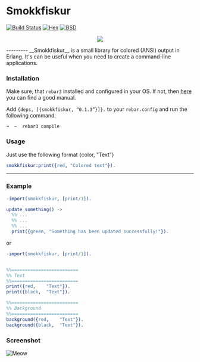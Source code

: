 # Smokkfiskur

[![Build Status](https://travis-ci.org/lk-geimfari/smokkfiskur.svg?branch=master)](https://travis-ci.org/lk-geimfari/smokkfiskur)
[![Hex](https://img.shields.io/badge/hex-v0.1.3-brightgreen.svg)](https://hex.pm/packages/smokkfiskur)
[![BSD](https://img.shields.io/pypi/l/Django.svg?maxAge=2592000)](https://github.com/lk-geimfari/smokkfiskur/blob/master/LICENSE)

<p align="center">
  <img src="https://raw.githubusercontent.com/lk-geimfari/smokkfiskur/master/other/logo2.png">
</p>
---------
__Smokkfiskur__ is a small library for colored (ANSI) output in Erlang. It's can be useful when you need to create a command-line applications.


### Installation
Make sure, that `rebar3` installed and configured in your OS. If not, then [here](https://medium.com/@brucify/using-rebar3-to-manage-erlang-packages-282f78adff1e#.pyz8i9cvy) you can find a good manual. 

Add `{deps, [{smokkfiskur, “0.1.3”}]}.` to your `rebar.config` and run the following command:
```
➜  ~  rebar3 compile
```


### Usage
Just use the following format {color, "Text"}
```erlang
smokkfiskur:print({red, "Colored text"}).
```
---------
### Example
```erlang
-import(smokkfiskur, [print/1]).

update_something() ->
  %% ...
  %% ...
  %% ...
  print({green, "Something has been updated successfully!"}).
```
or
```erlang
-import(smokkfiskur, [print/1]).


%%=========================
%% Text
%%=========================
print({red,    "Text"}).
print({black,  "Text"}).

%%=========================
%% Background
%%=========================
background({red,    "Text"}).
background({black,  "Text"}).

```
### Screenshot

![Meow](https://raw.githubusercontent.com/lk-geimfari/smokkfiskur/master/other/example.png)

